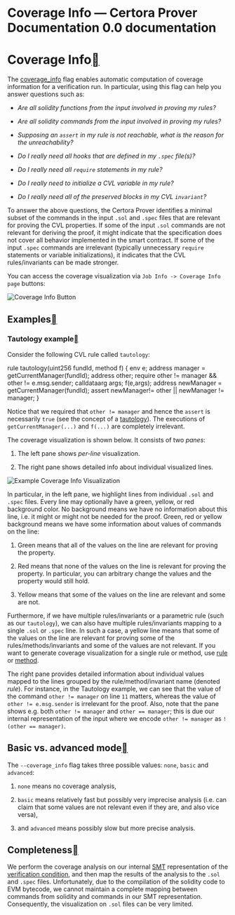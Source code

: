 # Coverage Info — Certora Prover Documentation 0.0 documentation

# Coverage Info[](#coverage-info "Link to this heading")

The [coverage\_info](../cli/options.html#coverage-info) flag enables automatic computation of coverage information for a verification run. In particular, using this flag can help you answer questions such as:

*   _Are all solidity functions from the input involved in proving my rules?_
    
*   _Are all solidity commands from the input involved in proving my rules?_
    
*   _Supposing an `assert` in my rule is not reachable, what is the reason for the unreachability?_
    
*   _Do I really need all hooks that are defined in my `.spec` file(s)?_
    
*   _Do I really need all `require` statements in my rule?_
    
*   _Do I really need to initialize a CVL variable in my rule?_
    
*   _Do I really need all of the preserved blocks in my CVL `invariant`?_
    

To answer the above questions, the Certora Prover identifies a minimal subset of the commands in the input `.sol` and `.spec` files that are relevant for proving the CVL properties. If some of the input `.sol` commands are not relevant for deriving the proof, it might indicate that the specification does not cover all behavior implemented in the smart contract. If some of the input `.spec` commands are irrelevant (typically unnecessary `require` statements or variable initializations), it indicates that the CVL rules/invariants can be made stronger.

You can access the coverage visualization via `Job Info -> Coverage Info page` buttons:

![Coverage Info Button](https://converturltomd.com/_images/coverage-info-button.png)

## Examples[](#examples "Link to this heading")

### Tautology example[](#tautology-example "Link to this heading")

Consider the following CVL rule called `tautology`:

rule tautology(uint256 fundId, method f) { 
	env e;
	address manager \=  getCurrentManager(fundId);
	address other;
	require other != manager && other != e.msg.sender;
	calldataarg args;
	f(e,args);
	address newManager \= getCurrentManager(fundId);
	assert newManager!= other || newManager != manager;
}

Notice that we required that `other != manager` and hence the `assert` is necessarily `true` (see the concept of a [tautology](../../user-guide/glossary.html#term-tautology)). The executions of `getCurrentManager(...)` and `f(...)` are completely irrelevant.

The coverage visualization is shown below. It consists of two _panes_:

1.  The left pane shows _per-line_ visualization.
    
2.  The right pane shows detailed info about individual visualized lines.
    

![Example Coverage Info Visualization](https://converturltomd.com/_images/tautology-sol-and-spec-cropped.png)

In particular, in the left pane, we highlight lines from individual `.sol` and `.spec` files. Every line may optionally have a green, yellow, or red background color. No background means we have no information about this line, i.e. it might or might not be needed for the proof. Green, red or yellow background means we have some information about values of commands on the line:

1.  Green means that all of the values on the line are relevant for proving the property.
    
2.  Red means that none of the values on the line is relevant for proving the property. In particular, you can arbitrary change the values and the property would still hold.
    
3.  Yellow means that some of the values on the line are relevant and some are not.
    

Furthermore, if we have multiple rules/invariants or a parametric rule (such as our `tautology`), we can also have multiple rules/invariants mapping to a single `.sol` or `.spec` line. In such a case, a yellow line means that some of the values on the line are relevant for proving some of the rules/methods/invariants and some of the values are not relevant. If you want to generate coverage visualization for a single rule or method, use [rule](../cli/options.html#rule) or [method](../cli/options.html#method).

The right pane provides detailed information about individual values mapped to the lines grouped by the rule/method/invariant name (denoted _rule_). For instance, in the Tautology example, we can see that the value of the command `other != manager` on line `11` matters, whereas the value of `other != e.msg.sender` is irrelevant for the proof. Also, note that the pane shows e.g. both `other != manager` and `other == manager`; this is due our internal representation of the input where we encode `other != manager` as `!(other == manager)`.

## Basic vs. advanced mode[](#basic-vs-advanced-mode "Link to this heading")

The `--coverage_info` flag takes three possible values: `none`, `basic` and `advanced`:

1.  `none` means no coverage analysis,
    
2.  `basic` means relatively fast but possibly very imprecise analysis (i.e. can claim that some values are not relevant even if they are, and also vice versa),
    
3.  and `advanced` means possibly slow but more precise analysis.
    

## Completeness[](#completeness "Link to this heading")

We perform the coverage analysis on our internal [SMT](../../user-guide/glossary.html#term-SMT) representation of the [verification condition](../../user-guide/glossary.html#term-verification-condition), and then map the results of the analysis to the `.sol` and `.spec` files. Unfortunately, due to the compilation of the solidity code to EVM bytecode, we cannot maintain a complete mapping between commands from solidity and commands in our SMT representation. Consequently, the visualization on `.sol` files can be very limited.
